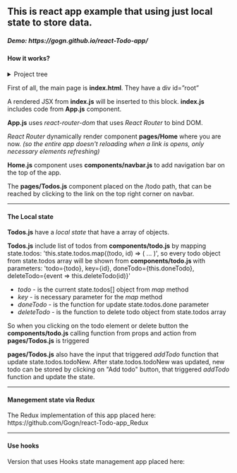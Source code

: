 <h2>This is react app example that using just local state to store data.</h5>
<h5>Demo: https://gogn.github.io/react-Todo-app/</h5>
          <h4>How it works?</h4>
          <details>
            <summary>Project tree</summary>
            <p>.</p>
            <p>├── App.js</p>
            <p>├── components</p>
            <p>│   ├── navbar.js</p>
            <p>│   └── todo.js</p>
            <p>├── index.css</p>
            <p>├── index.js</p>
            <p>├── pages</p>
            <p>│   ├── Home.js</p>
            <p>│   └── Todos.js</p>
            <p>└── serviceWorker.js</p>
          </details>
  <article>
            <p>First of all, the main page is <strong>index.html</strong>. They have a div id=”root” </p>
            <p>A rendered JSX from <strong>index.js</strong> will be inserted to this block. <strong>index.js</strong> includes code from <strong>App.js</strong> component.</p>
            <p><strong>App.js</strong> uses <i>react-router-dom</i> that uses <i>React Router</i> to bind DOM.</p>
            <p><i>React Router</i> dynamically render component <strong>pages/Home</strong> where you are now. <i>(so the entire app doesn't reloading  when a link is opens, only necessary elements refreshing)</i></p>
            <p><strong>Home.js</strong> component uses <strong>components/navbar.js</strong> to add navigation bar on the top of the app.</p>
            <p>The <strong>pages/Todos.js</strong> component placed on the /todo path, that can be reached by clicking to the link on the top right corner on navbar.</p>
            <hr/>
            <h4>The Local state</h4>
            <p><strong>Todos.js</strong> have a <i>local state</i> that have a array of objects.</p>
            <p><strong>Todos.js</strong> include list of todos from <strong>components/todo.js</strong> by mapping state.todos: 'this.state.todos.map((todo, id) => ( ... )',
              so every todo object from state.todos array will be shown from <strong>components/todo.js </strong>
              with parameters: 'todo={todo}, key={id}, doneTodo={this.doneTodo}, deleteTodo={event => this.deleteTodo(id)}'</p>
            <ul>
              <li><i>todo</i> - is the current state.todos[] object from <i>map</i> method</li>
              <li><i>key</i> - is necessary parameter for the <i>map</i> method</li>
              <li><i>doneTodo</i> - is the function for update state.todos.done parameter</li>
              <li><i>deleteTodo</i> - is the function to delete todo object from state.todos array</li>
            </ul>
            <p>So when you clicking on the todo element or delete button the <strong>components/todo.js</strong>
              calling function from props and action from <strong>pages/Todos.js</strong> is triggered</p>
            <p><strong>pages/Todos.js</strong> also have the input that triggered <i>addTodo</i> function that update state.todos.todoNew.
              After state.todos.todoNew was updated, new todo can be stored by clicking on "Add todo" button, that triggered <i>addTodo</i> function and update the state.</p>
            <hr/>
            <h4>Manegement state via Redux</h4>
            The Redux implementation of this app placed here: https://github.com/Gogn/react-Todo-app_Redux
            <hr/>
            <h4>Use hooks</h4>
            Version that uses Hooks state management app placed here:
          </article>